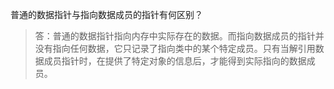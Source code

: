 普通的数据指针与指向数据成员的指针有何区别？

> 答：普通的数据指针指向内存中实际存在的数据。而指向数据成员的指针并没有指向任何数据，它只记录了指向类中的某个特定成员。只有当解引用数据成员指针时，在提供了特定对象的信息后，才能得到实际指向的数据成员。
